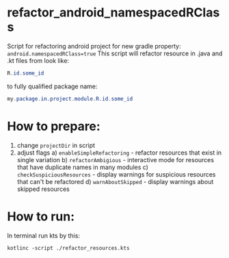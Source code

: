 # refactor_android_namespacedRClass
Script for refactoring android project for new gradle property: `android.namespacedRClass=true`
This script will refactor resource in .java and .kt files from look like:
```java
R.id.some_id
```
to fully qualified package name:
```java
my.package.in.project.module.R.id.some_id
```

# How to prepare:
1. change `projectDir` in script
2. adjust flags 
 a) `enableSimpleRefactoring` - refactor resources that exist in single variation
 b) `refactorAmbigious` - interactive mode for resources that have duplicate names in many modules
 c) `checkSuspiciousResources` - display warnings for suspicious resources that can't be refactored
 d) `warnAboutSkipped` - display warnings about skipped resources
 
 # How to run:
 In terminal run kts by this:
 ```
 kotlinc -script ./refactor_resources.kts 
```
